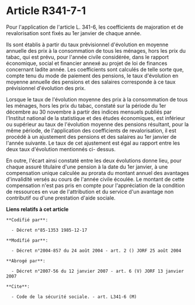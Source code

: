 # Article R341-7-1

Pour l'application de l'article L. 341-6, les coefficients de majoration et de revalorisation sont fixés au 1er janvier de
chaque année.

Ils sont établis à partir du taux prévisionnel d'évolution en moyenne annuelle des prix à la consommation de tous les
ménages, hors les prix du tabac, qui est prévu, pour l'année civile considérée, dans le rapport économique, social et
financier annexé au projet de loi de finances concernant ladite année. Les coefficients sont calculés de telle sorte que,
compte tenu du mode de paiement des pensions, le taux d'évolution en moyenne annuelle des pensions et des salaires
corresponde à ce taux prévisionnel d'évolution des prix.

Lorsque le taux de l'évolution moyenne des prix à la consommation de tous les ménages, hors les prix du tabac, constaté sur
la période du 1er décembre au 30 novembre à partir des indices mensuels publiés par l'Institut national de la statistique et
des études économiques, est inférieur ou supérieur au taux de l'évolution moyenne des pensions résultant, pour la même
période, de l'application des coefficients de revalorisation, il est procédé à un ajustement des pensions et des salaires au
1er janvier de l'année suivante. Le taux de cet ajustement est égal au rapport entre les deux taux d'évolution mentionnés ci-
dessus.

En outre, l'écart ainsi constaté entre les deux évolutions donne lieu, pour chaque assuré titulaire d'une pension à la date
du 1er janvier, à une compensation unique calculée au prorata du montant annuel des avantages d'invalidité versés au cours de
l'année civile écoulée. Le montant de cette compensation n'est pas pris en compte pour l'appréciation de la condition de
ressources en vue de l'attribution et du service d'un avantage non contributif ou d'une prestation d'aide sociale.

**Liens relatifs à cet article**

	**Codifié par**:

	  - Décret n°85-1353 1985-12-17

	**Modifié par**:

	  - Décret n°2004-857 du 24 août 2004 - art. 2 () JORF 25 août 2004

	**Abrogé par**:

	  - Décret n°2007-56 du 12 janvier 2007 - art. 6 (V) JORF 13 janvier 2007

	**Cite**:

	  - Code de la sécurité sociale. - art. L341-6 (M)
